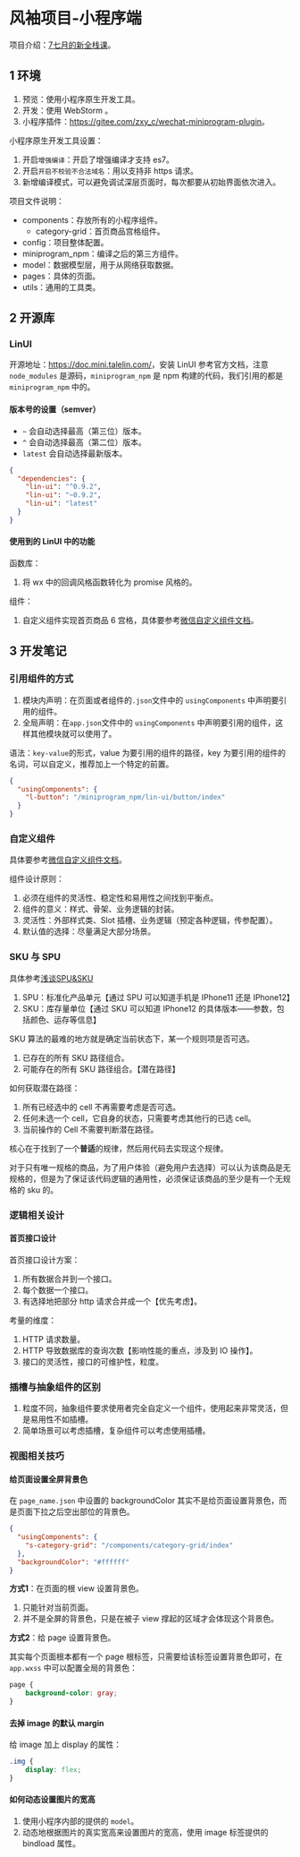 # 风袖项目-小程序端

项目介绍：[7七月的新全栈课](https://course.talelin.com/lin/sleeve/)。

## 1 环境

1. 预览：使用小程序原生开发工具。
2. 开发：使用 WebStorm 。
3. 小程序插件：<https://gitee.com/zxy_c/wechat-miniprogram-plugin>。

小程序原生开发工具设置：

1. 开启`增强编译`：开启了增强编译才支持 es7。
2. 开启`开启不校验不合法域名`：用以支持非 https 请求。
3. 新增编译模式，可以避免调试深层页面时，每次都要从初始界面依次进入。

项目文件说明：

- components：存放所有的小程序组件。
    - category-grid：首页商品宫格组件。
- config：项目整体配置。
- miniprogram_npm：编译之后的第三方组件。
- model：数据模型层，用于从网络获取数据。
- pages：具体的页面。
- utils：通用的工具类。

## 2 开源库

### LinUI

开源地址：<https://doc.mini.talelin.com/>，安装 LinUI 参考官方文档，注意 `node_modules` 是源码，`miniprogram_npm` 是 npm
构建的代码，我们引用的都是 `miniprogram_npm` 中的。

#### 版本号的设置（semver）

- `~` 会自动选择最高（第三位）版本。
- `^` 会自动选择最高（第二位）版本。
- `latest` 会自动选择最新版本。

```json
{
  "dependencies": {
    "lin-ui": "^0.9.2",
    "lin-ui": "~0.9.2",
    "lin-ui": "latest"
  }
}
```

#### 使用到的 LinUI 中的功能

函数库：

1. 将 wx 中的回调风格函数转化为 promise 风格的。

组件：

1. 自定义组件实现首页商品 6 宫格，具体要参考[微信自定义组件文档](https://developers.weixin.qq.com/miniprogram/dev/framework/custom-component/)。

## 3 开发笔记

### 引用组件的方式

1. 模块内声明：在页面或者组件的`.json`文件中的 `usingComponents` 中声明要引用的组件。
2. 全局声明：在`app.json`文件中的 `usingComponents` 中声明要引用的组件，这样其他模块就可以使用了。

语法：`key-value`的形式，value 为要引用的组件的路径，key 为要引用的组件的名词，可以自定义，推荐加上一个特定的前置。

```json
{
  "usingComponents": {
    "l-button": "/miniprogram_npm/lin-ui/button/index"
  }
}
```

### 自定义组件

具体要参考[微信自定义组件文档](https://developers.weixin.qq.com/miniprogram/dev/framework/custom-component/)。

组件设计原则：

1. 必须在组件的灵活性、稳定性和易用性之间找到平衡点。
2. 组件的意义：样式、骨架、业务逻辑的封装。
3. 灵活性：外部样式类、Slot 插槽、业务逻辑（预定各种逻辑，传参配置）。
4. 默认值的选择：尽量满足大部分场景。

### SKU 与 SPU

具体参考[浅谈SPU&SKU](https://shimo.im/docs/tbuaERjDDb8BmgSm)

1. SPU：标准化产品单元【通过 SPU 可以知道手机是 IPhone11 还是 IPhone12】
2. SKU：库存量单位【通过 SKU 可以知道 IPhone12 的具体版本——参数，包括颜色、运存等信息】

SKU 算法的最难的地方就是确定当前状态下，某一个规则项是否可选。

1. 已存在的所有 SKU 路径组合。
2. 可能存在的所有 SKU 路径组合。【潜在路径】

如何获取潜在路径：

1. 所有已经选中的 cell 不再需要考虑是否可选。
2. 任何未选一个 cell，它自身的状态，只需要考虑其他行的已选 cell。
3. 当前操作的 Cell 不需要判断潜在路径。

核心在于找到了一个**普适**的规律，然后用代码去实现这个规律。

对于只有唯一规格的商品，为了用户体验（避免用户去选择）可以认为该商品是无规格的，但是为了保证该代码逻辑的通用性，必须保证该商品的至少是有一个无规格的 sku 的。

### 逻辑相关设计

#### 首页接口设计

首页接口设计方案：

1. 所有数据合并到一个接口。
2. 每个数据一个接口。
3. 有选择地把部分 http 请求合并成一个【优先考虑】。

考量的维度：

1. HTTP 请求数量。
2. HTTP 导致数据库的查询次数【影响性能的重点，涉及到 IO 操作】。
3. 接口的灵活性，接口的可维护性，粒度。

### 插槽与抽象组件的区别

1. 粒度不同，抽象组件要求使用者完全自定义一个组件，使用起来非常灵活，但是易用性不如插槽。
2. 简单场景可以考虑插槽，复杂组件可以考虑使用插槽。

### 视图相关技巧

#### 给页面设置全屏背景色

在 `page_name.json` 中设置的 backgroundColor 其实不是给页面设置背景色，而是页面下拉之后空出部位的背景色。

```json
{
  "usingComponents": {
    "s-category-grid": "/components/category-grid/index"
  },
  "backgroundColor": "#ffffff"
}
```

**方式1**：在页面的根 view 设置背景色。

1. 只能针对当前页面。
2. 并不是全屏的背景色，只是在被子 view 撑起的区域才会体现这个背景色。

**方式2**：给 page 设置背景色。

其实每个页面根本都有一个 page 根标签，只需要给该标签设置背景色即可，在 `app.wxss` 中可以配置全局的背景色：

```css
page {
    background-color: gray;
}
```

#### 去掉 image 的默认 margin

给 image 加上 display 的属性：

```css
.img {
    display: flex;
}
```

#### 如何动态设置图片的宽高

1. 使用小程序内部的提供的 `model`。
2. 动态地根据图片的真实宽高来设置图片的宽高，使用 image 标签提供的 bindload 属性。

